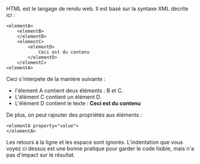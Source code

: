 HTML est le langage de rendu web. Il est basé sur la syntaxe XML décrite ici :

```
<elementA>
    <elementB>
    </elementB>
    <elementC>    
        <elementD>
            Ceci est du contenu
        </elementD>
    </elementC>
<elementA>
```
    
Ceci s'interpete de la manière suivante : 

* l'élement A contient deux éléments : B et C. 
* L'élément C contient un élément D. 
* L'élément D contient le texte : **Ceci est du contenu**

De plus, on peut rajouter des propriétés aux éléments :
  
    <elementA property="value">
    </elementA>
    
Les retours à la ligne et les espace sont ignorés. L'indentation que vous voyez ci dessus est une bonne pratique pour garder le code lisible, mais n'a pas d'impact sur le résultat.
